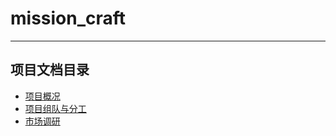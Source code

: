 # mission_craft

------

## 项目文档目录

- [项目概况](https://sysuswsad.github.io/mission_craft/Introduction.html)
- [项目组队与分工](https://sysuswsad.github.io/mission_craft/Team.html)
- [市场调研](https://sysuswsad.github.io/mission_craft/Investigation.html)

